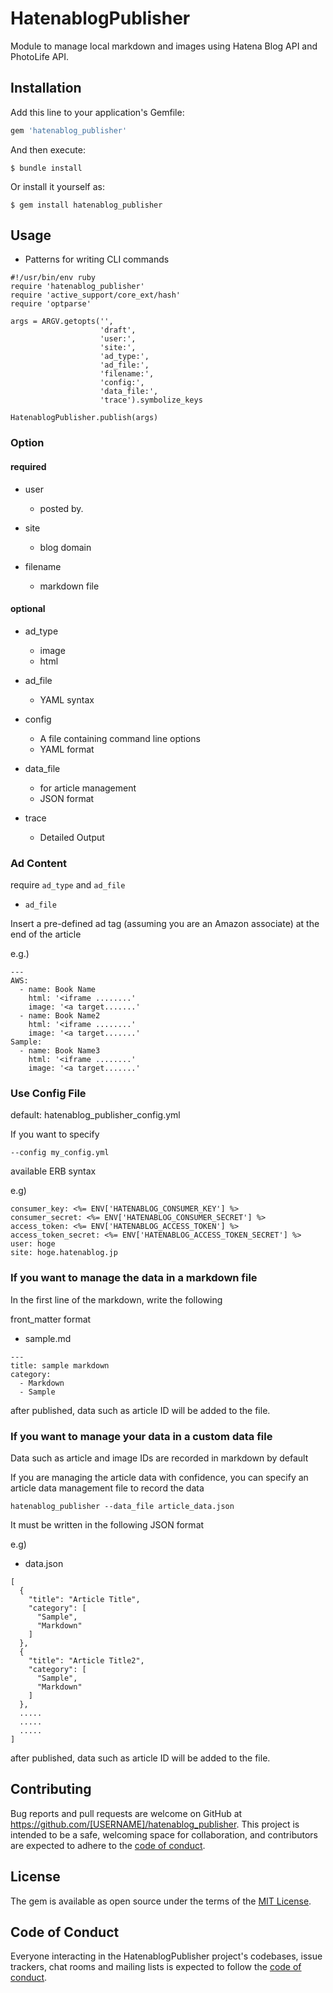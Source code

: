 # HatenablogPublisher

Module to manage local markdown and images using Hatena Blog API and PhotoLife API.

## Installation

Add this line to your application's Gemfile:

```ruby
gem 'hatenablog_publisher'
```

And then execute:

    $ bundle install

Or install it yourself as:

    $ gem install hatenablog_publisher

## Usage

- Patterns for writing CLI commands

```
#!/usr/bin/env ruby
require 'hatenablog_publisher'
require 'active_support/core_ext/hash'
require 'optparse'

args = ARGV.getopts('',
                    'draft',
                    'user:',
                    'site:',
                    'ad_type:',
                    'ad_file:',
                    'filename:',
                    'config:',
                    'data_file:',
                    'trace').symbolize_keys

HatenablogPublisher.publish(args)
```

### Option

#### required
- user
    - posted by.

- site
    - blog domain

- filename
    - markdown file

#### optional

- ad_type
    - image
    - html

- ad_file
    - YAML syntax

- config
    - A file containing command line options
    - YAML format

- data_file
    - for article management
    - JSON format

- trace
    - Detailed Output

### Ad Content

require `ad_type` and `ad_file`

- `ad_file`

Insert a pre-defined ad tag (assuming you are an Amazon associate) at the end of the article

e.g.)

```
---
AWS:
  - name: Book Name
    html: '<iframe ........'
    image: '<a target.......'
  - name: Book Name2
    html: '<iframe ........'
    image: '<a target.......'
Sample:
  - name: Book Name3
    html: '<iframe ........'
    image: '<a target.......'
```

### Use Config File

default: hatenablog_publisher_config.yml

If you want to specify

```
--config my_config.yml
```

available ERB syntax

e.g)

```
consumer_key: <%= ENV['HATENABLOG_CONSUMER_KEY'] %>
consumer_secret: <%= ENV['HATENABLOG_CONSUMER_SECRET'] %>
access_token: <%= ENV['HATENABLOG_ACCESS_TOKEN'] %>
access_token_secret: <%= ENV['HATENABLOG_ACCESS_TOKEN_SECRET'] %>
user: hoge
site: hoge.hatenablog.jp
```

### If you want to manage the data in a markdown file

In the first line of the markdown, write the following

front_matter format

- sample.md

```
---
title: sample markdown
category:
  - Markdown
  - Sample
```

after published, data such as article ID will be added to the file.

### If you want to manage your data in a custom data file

Data such as article and image IDs are recorded in markdown by default

If you are managing the article data with confidence, you can specify an article data management file to record the data

```
hatenablog_publisher --data_file article_data.json
```

It must be written in the following JSON format

e.g)

- data.json

```
[
  {
    "title": "Article Title",
    "category": [
      "Sample",
      "Markdown"
    ]
  },
  {
    "title": "Article Title2",
    "category": [
      "Sample",
      "Markdown"
    ]
  },
  .....
  .....
  .....
]
```

after published, data such as article ID will be added to the file.


## Contributing

Bug reports and pull requests are welcome on GitHub at https://github.com/[USERNAME]/hatenablog_publisher. This project is intended to be a safe, welcoming space for collaboration, and contributors are expected to adhere to the [code of conduct](https://github.com/[USERNAME]/hatenablog_publisher/blob/master/CODE_OF_CONDUCT.md).


## License

The gem is available as open source under the terms of the [MIT License](https://opensource.org/licenses/MIT).

## Code of Conduct

Everyone interacting in the HatenablogPublisher project's codebases, issue trackers, chat rooms and mailing lists is expected to follow the [code of conduct](https://github.com/[USERNAME]/hatenablog_publisher/blob/master/CODE_OF_CONDUCT.md).
